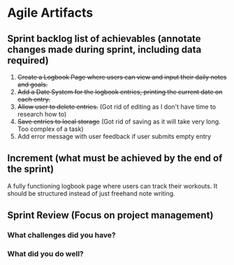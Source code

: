 # Agile Artifacts
## Sprint backlog list of achievables (annotate changes made during sprint, including data required)
1. ~~Create a Logbook Page where users can view and input their daily notes and goals.~~ 
2. ~~Add a Date System for the logbook entries, printing the current date on each entry.~~
3. ~~Allow user to delete entries.~~ (Got rid of editing as I don't have time to research how to)
4. ~~Save entries to local storage~~ (Got rid of saving as it will take very long. Too complex of a task)
5. Add error message with user feedback if user submits empty entry 
## Increment (what must be achieved by the end of the sprint)
A fully functioning logbook page where users can track their workouts. It should be structured instead of just freehand note writing.

## Sprint Review (Focus on project management)

### What challenges did you have?
### What did you do well?
 